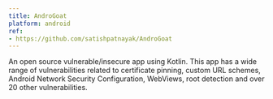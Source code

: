 ```yaml
---
title: AndroGoat
platform: android
ref:
- https://github.com/satishpatnayak/AndroGoat
---
```


An open source vulnerable/insecure app using Kotlin. This app has a wide range of vulnerabilities related to certificate pinning, custom URL schemes, Android Network Security Configuration, WebViews, root detection and over 20 other vulnerabilities.
